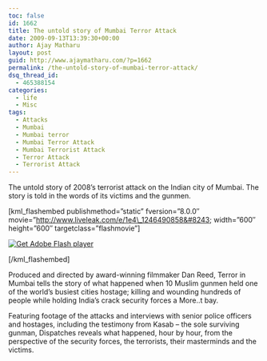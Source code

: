 ```yaml
---
toc: false
id: 1662
title: The untold story of Mumbai Terror Attack
date: 2009-09-13T13:39:30+00:00
author: Ajay Matharu
layout: post
guid: http://www.ajaymatharu.com/?p=1662
permalink: /the-untold-story-of-mumbai-terror-attack/
dsq_thread_id:
  - 465388154
categories:
  - life
  - Misc
tags:
  - Attacks
  - Mumbai
  - Mumbai terror
  - Mumbai Terror Attack
  - Mumbai Terrorist Attack
  - Terror Attack
  - Terrorist Attack
---
```

The untold story of 2008&#8217;s terrorist attack on the Indian city of Mumbai. The story is told in the words of its victims and the gunmen.

[kml\_flashembed publishmethod=&#8221;static&#8221; fversion=&#8221;8.0.0&#8243; movie=&#8221;http://www.liveleak.com/e/1e4\_1246490858&#8243; width=&#8221;600&#8243; height=&#8221;600&#8243; targetclass=&#8221;flashmovie&#8221;]

[![Get Adobe Flash player](http://www.adobe.com/images/shared/download_buttons/get_flash_player.gif)](http://adobe.com/go/getflashplayer)

[/kml_flashembed]

Produced and directed by award-winning filmmaker Dan Reed, Terror in Mumbai tells the story of what happened when 10 Muslim gunmen held one of the world&#8217;s busiest cities hostage; killing and wounding hundreds of people while holding India&#8217;s crack security forces a More..t bay.

Featuring footage of the attacks and interviews with senior police officers and hostages, including the testimony from Kasab &#8211; the sole surviving gunman, Dispatches reveals what happened, hour by hour, from the perspective of the security forces, the terrorists, their masterminds and the victims.
